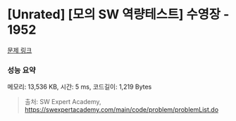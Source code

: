 # [Unrated] [모의 SW 역량테스트] 수영장 - 1952 

[문제 링크](https://swexpertacademy.com/main/code/problem/problemDetail.do?contestProbId=AV5PpFQaAQMDFAUq) 

### 성능 요약

메모리: 13,536 KB, 시간: 5 ms, 코드길이: 1,219 Bytes



> 출처: SW Expert Academy, https://swexpertacademy.com/main/code/problem/problemList.do